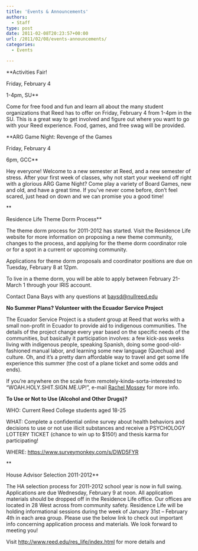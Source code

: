 ```yaml
---
title: 'Events & Announcements'
authors: 
  - Staff
type: post
date: 2011-02-08T20:23:57+00:00
url: /2011/02/08/events-announcements/
categories:
  - Events

---
```

**Activities Fair!
  
Friday, February 4
  
1-4pm, SU**

Come for free food and fun and learn all about the many student organizations that Reed has to offer on Friday, February 4 from 1-4pm in the SU. This is a great way to get involved and figure out where you want to go with your Reed experience. Food, games, and free swag will be provided.

**ARG Game Night: Revenge of the Games
  
Friday, February 4
  
6pm, GCC**

Hey everyone! Welcome to a new semester at Reed, and a new semester of stress. After your first week of classes, why not start your weekend off right with a glorious ARG Game Night? Come play a variety of Board Games, new and old, and have a great time. If you&#8217;ve never come before, don&#8217;t feel scared, just head on down and we can promise you a good time!
  
**
  
Residence Life Theme Dorm Process**

The theme dorm process for 2011-2012 has started. Visit the Residence Life website for more information on proposing a new theme community, changes to the process, and applying for the theme dorm coordinator role or for a spot in a current or upcoming community.

Applications for theme dorm proposals and coordinator positions are due on Tuesday, February 8 at 12pm. 

To live in a theme dorm, you will be able to apply between February 21-March 1 through your IRIS account.

Contact Dana Bays with any questions at [&#x62;&#x61;&#x79;&#x73;&#x64;&#x40;<span class="oe_displaynone">null</span>&#x72;&#x65;&#x65;&#x64;&#x2e;&#x65;&#x64;&#x75;][1]

**No Summer Plans? Volunteer with the Ecuador Service Project**

The Ecuador Service Project is a student group at Reed that works with a small non-profit in Ecuador to provide aid to indigenous communities. The details of the project change every year based on the specific needs of the communities, but basically it participation involves: a few kick-ass weeks living with indigenous people, speaking Spanish, doing some good-old-fashioned manual labor, and learning some new language (Quechua) and culture. Oh, and it&#8217;s a pretty darn affordable way to travel and get some life experience this summer (the cost of a plane ticket and some odds and ends).

If you&#8217;re anywhere on the scale from remotely-kinda-sorta-interested to &#8220;WOAH.HOLY.SHIT.SIGN.ME.UP!&#8221;, e-mail [Rachel Mossey][2] for more info.

**To Use or Not to Use (Alcohol and Other Drugs)?**

WHO: Current Reed College students aged 18-25

WHAT: Complete a confidential online survey about health behaviors and decisions to use or not use illicit substances and receive a PSYCHOLOGY LOTTERY TICKET (chance to win up to $150!) and thesis karma for participating!

WHERE: <https://www.surveymonkey.com/s/DWD5FYR>
  
**
  
House Advisor Selection 2011-2012**

The HA selection process for 2011-2012 school year is now in full swing. Applications are due Wednesday, February 9 at noon. All application materials should be dropped off in the Residence Life office. Our offices are located in 28 West across from community safety. Residence Life will be holding informational sessions during the week of January 31st &#8211; February 4th in each area group. Please use the below link to check out important info concerning application process and materials. We look forward to meeting you!

Visit <http://www.reed.edu/res_life/index.html> for more details and

 [1]: mailto:&#x62;&#x61;&#x79;&#x73;&#x64;&#x40;&#x72;&#x65;&#x65;&#x64;&#x2e;&#x65;&#x64;&#x75;
 [2]: mailto:&#x6d;&#x6f;&#x73;&#x73;&#x65;&#x79;&#x72;&#x40;&#x72;&#x65;&#x65;&#x64;&#x2e;&#x65;&#x64;&#x75;